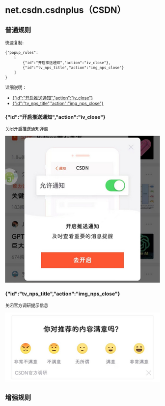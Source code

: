 # net.csdn.csdnplus（CSDN）

## 普通规则

快速复制:
```
{"popup_rules":
    [
        {"id":"开启推送通知","action":"iv_close"},
        {"id":"tv_nps_title","action":"img_nps_close"}
    ]
}
```
详细说明：
- [{"id":"开启推送通知","action":"iv_close"}](#id开启推送通知actioniv_close)
- [{"id":"tv_nps_title","action":"img_nps_close"}](#idtv_nps_titleactionimg_nps_close)

### {"id":"开启推送通知","action":"iv_close"}
关闭开启推送通知弹窗

![](./assets/开启推送通知弹窗.jpg)

### {"id":"tv_nps_title","action":"img_nps_close"}
关闭官方调研提示信息

![](./assets/官方调研提示信息.jpg)

## 增强规则
